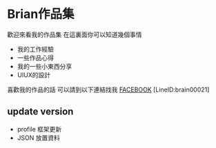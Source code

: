 # Brian作品集
歡迎來看我的作品集 在這裏面你可以知道幾個事情
* 我的工作經驗
* 一些作品心得
* 我的一些小東西分享
* UIUX的設計

喜歡我的作品的話 可以請到以下連結找我
[FACEBOOK](https://www.facebook.com/libeenya)
[LineID:brain00021]

## update version
* profile 框架更新
* JSON 放置資料 